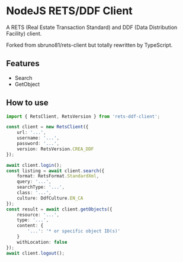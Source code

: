 # NodeJS RETS/DDF Client

A RETS (Real Estate Transaction Standard) and DDF (Data Distribution Facility) client.

Forked from sbruno81/rets-client but totally rewritten by TypeScript.

## Features

* Search
* GetObject

## How to use

```typescript
import { RetsClient, RetsVersion } from 'rets-ddf-client';

const client = new RetsClient({
    url: '...',
    username: '...',
    password: '...',
    version: RetsVersion.CREA_DDF
});

await client.login();
const listing = await client.search({
    format: RetsFormat.StandardXml,
    query: '...',
    searchType: '...',
    class: '...',
    culture: DdfCulture.EN_CA
});
const result = await client.getObjects({
    resource: '...',
    type: '...',
    content: {
        '...': '* or specific object ID(s)'
    }
    withLocation: false
});
await client.logout();

```
